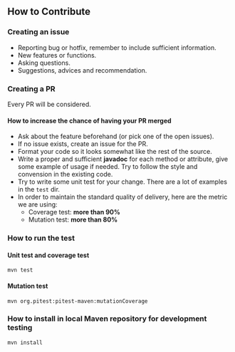 ## How to Contribute


### Creating an issue
* Reporting bug or hotfix, remember to include sufficient information.
* New features or functions.
* Asking questions.
* Suggestions, advices and recommendation.


### Creating a PR
Every PR will be considered.


#### How to increase the chance of having your PR merged

* Ask about the feature beforehand (or pick one of the open issues).
* If no issue exists, create an issue for the PR.
* Format your code so it looks somewhat like the rest of the source.
* Write a proper and sufficient __javadoc__ for each method or attribute, give some example of usage if needed. Try to follow the style and convension in the existing code.
* Try to write some unit test for your change. There are a lot of examples in the `test` dir.
* In order to maintain the standard quality of delivery, here are the metric we are using:
	* Coverage test: __more than 90%__
	* Mutation test: __more than 80%__


### How to run the test

#### Unit test and coverage test

```console
mvn test
```

#### Mutation test

```console
mvn org.pitest:pitest-maven:mutationCoverage
```

### How to install in local Maven repository for development testing

```console
mvn install
```

